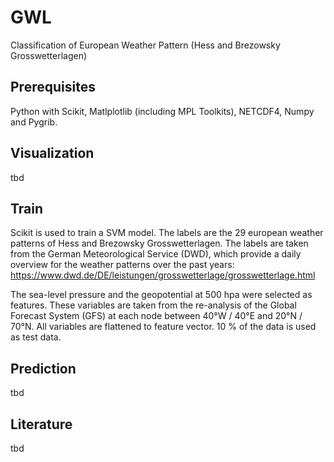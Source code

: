 # GWL
Classification of European Weather Pattern (Hess and Brezowsky Grosswetterlagen)

Prerequisites
---
Python with Scikit, Matlplotlib (including MPL Toolkits), NETCDF4, Numpy and Pygrib.

Visualization
----
tbd

Train
----
Scikit is used to train a SVM model. The labels are the 29 european weather patterns of Hess and Brezowsky Grosswetterlagen. The labels are taken from the German Meteorological Service (DWD), which provide a daily overview for the weather patterns over the past years: https://www.dwd.de/DE/leistungen/grosswetterlage/grosswetterlage.html

The sea-level pressure and the geopotential at 500 hpa were selected as features. These variables are taken from the re-analysis of the Global Forecast System (GFS) at each node between 40°W / 40°E and 20°N / 70°N. All variables are flattened to feature vector. 10 % of the data is used as test data. 

Prediction
----
tbd

Literature
----
tbd
